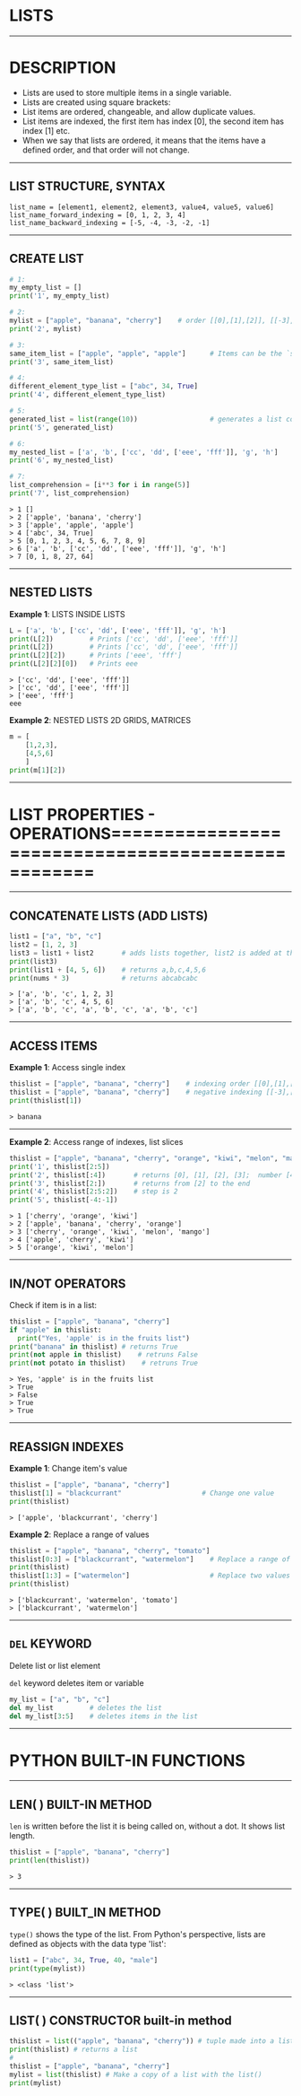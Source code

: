 # LISTS


---


# DESCRIPTION
- Lists are used to store multiple items in a single variable.
- Lists are created using square brackets:
- List items are ordered, changeable, and allow duplicate values.
- List items are indexed, the first item has index [0], the second item has index [1] etc.
- When we say that lists are ordered, it means that the items have a defined order, and that order will not change.


---


## LIST STRUCTURE, SYNTAX
```
list_name = [element1, element2, element3, value4, value5, value6]
list_name_forward_indexing = [0, 1, 2, 3, 4]
list_name_backward_indexing = [-5, -4, -3, -2, -1]
```


---


## CREATE LIST
```python
# 1:
my_empty_list = []
print('1', my_empty_list)

# 2:
mylist = ["apple", "banana", "cherry"]    # order [[0],[1],[2]], [[-3],[-2],[-1]]
print('2', mylist)

# 3:
same_item_list = ["apple", "apple", "apple"]      # Items can be the `same`
print('3', same_item_list)

# 4:
different_element_type_list = ["abc", 34, True]
print('4', different_element_type_list)

# 5:
generated_list = list(range(10))                  # generates a list containing all of the integers, 0 to 9.
print('5', generated_list)

# 6:
my_nested_list = ['a', 'b', ['cc', 'dd', ['eee', 'fff']], 'g', 'h']
print('6', my_nested_list)

# 7:
list_comprehension = [i**3 for i in range(5)]
print('7', list_comprehension)
```
```
> 1 []
> 2 ['apple', 'banana', 'cherry']
> 3 ['apple', 'apple', 'apple']
> 4 ['abc', 34, True]
> 5 [0, 1, 2, 3, 4, 5, 6, 7, 8, 9]
> 6 ['a', 'b', ['cc', 'dd', ['eee', 'fff']], 'g', 'h']
> 7 [0, 1, 8, 27, 64]
```


---


## NESTED LISTS
**Example 1**: LISTS INSIDE LISTS
```python
L = ['a', 'b', ['cc', 'dd', ['eee', 'fff']], 'g', 'h']
print(L[2])         # Prints ['cc', 'dd', ['eee', 'fff']]
print(L[2])         # Prints ['cc', 'dd', ['eee', 'fff']]
print(L[2][2])      # Prints ['eee', 'fff']
print(L[2][2][0])   # Prints eee
```
```
> ['cc', 'dd', ['eee', 'fff']]
> ['cc', 'dd', ['eee', 'fff']]
> ['eee', 'fff']
eee
```

**Example 2**: NESTED LISTS 2D GRIDS, MATRICES
```python
m = [
    [1,2,3],
    [4,5,6]
    ]
print(m[1][2])
```


---


# LIST PROPERTIES - OPERATIONS==================================================


---


## CONCATENATE LISTS (ADD LISTS)
```python
list1 = ["a", "b", "c"]
list2 = [1, 2, 3]
list3 = list1 + list2       # adds lists together, list2 is added at the end
print(list3)
print(list1 + [4, 5, 6])    # returns a,b,c,4,5,6
print(nums * 3)             # returns abcabcabc
```
```
> ['a', 'b', 'c', 1, 2, 3]
> ['a', 'b', 'c', 4, 5, 6]
> ['a', 'b', 'c', 'a', 'b', 'c', 'a', 'b', 'c']
```


---


## ACCESS ITEMS
**Example 1**: Access single index
```python
thislist = ["apple", "banana", "cherry"]    # indexing order [[0],[1],[2]]
thislist = ["apple", "banana", "cherry"]    # negative indexing [[-3],[-2],[-1]]
print(thislist[1])
```
```
> banana
```


---

**Example 2**: Access range of indexes, list slices
```python
thislist = ["apple", "banana", "cherry", "orange", "kiwi", "melon", "mango"]    # [0], [1], [2], [3], [4], [5], [6]
print('1', thislist[2:5])
print('2', thislist[:4])       # returns [0], [1], [2], [3];  number [4] is not included
print('3', thislist[2:])       # returns from [2] to the end
print('4', thislist[2:5:2])    # step is 2
print('5', thislist[-4:-1])
```
```
> 1 ['cherry', 'orange', 'kiwi']
> 2 ['apple', 'banana', 'cherry', 'orange']
> 3 ['cherry', 'orange', 'kiwi', 'melon', 'mango']
> 4 ['apple', 'cherry', 'kiwi']
> 5 ['orange', 'kiwi', 'melon']
```


---


## IN/NOT OPERATORS
Check if item is in a list:
```python
thislist = ["apple", "banana", "cherry"]
if "apple" in thislist:
  print("Yes, 'apple' is in the fruits list")
print("banana" in thislist) # returns True
print(not apple in thislist)    # retruns False
print(not potato in thislist)    # retruns True
```
```
> Yes, 'apple' is in the fruits list
> True
> False
> True
> True
```


---


## REASSIGN INDEXES
**Example 1**: Change item's value
```python
thislist = ["apple", "banana", "cherry"]
thislist[1] = "blackcurrant"                    # Change one value
print(thislist)
```
```
> ['apple', 'blackcurrant', 'cherry']
```

**Example 2**: Replace a range of values
```python
thislist = ["apple", "banana", "cherry", "tomato"]
thislist[0:3] = ["blackcurrant", "watermelon"]    # Replace a range of values
print(thislist)
thislist[1:3] = ["watermelon"]                    # Replace two values with only one value
print(thislist)
```
```
> ['blackcurrant', 'watermelon', 'tomato']
> ['blackcurrant', 'watermelon']
```


---


## `DEL` KEYWORD

Delete list or list element

`del` keyword deletes item or variable
```python
my_list = ["a", "b", "c"]
del my_list         # deletes the list
del my_list[3:5]    # deletes items in the list
```


---


# PYTHON BUILT-IN FUNCTIONS


---


## LEN( ) BUILT-IN METHOD
`len` is written before the list it is being called on, without a dot. It shows list length.
```python
thislist = ["apple", "banana", "cherry"]
print(len(thislist))
```
```
> 3
```


---


## TYPE( ) BUILT_IN METHOD

`type()` shows the type of the list.
From Python's perspective, lists are defined as objects with the data type 'list':

```python
list1 = ["abc", 34, True, 40, "male"]
print(type(mylist))
```
```
> <class 'list'>
```


---


## LIST( ) CONSTRUCTOR  built-in method
```python
thislist = list(("apple", "banana", "cherry")) # tuple made into a list
print(thislist) # returns a list
#
thislist = ["apple", "banana", "cherry"]
mylist = list(thislist) # Make a copy of a list with the list()
print(mylist)
```
